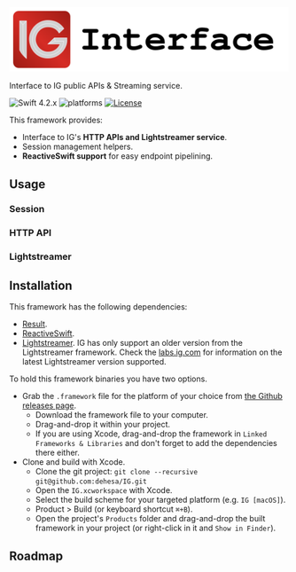 <p align="center">
    <img src="Assets/IG.svg" alt="Codable CSV"/>
</p>

Interface to IG public APIs &amp; Streaming service.

![Swift 4.2.x](https://img.shields.io/badge/Swift-4.2-orange.svg) ![platforms](https://img.shields.io/badge/platforms-iOS%20%7C%20macOS%20%7C%20tvOS%20%7C%20watchOS%20%7C%20Linux-333333.svg) [![License](http://img.shields.io/:license-mit-blue.svg)](http://doge.mit-license.org)

This framework provides:
- Interface to IG's **HTTP APIs and Lightstreamer service**.
- Session management helpers.
- **ReactiveSwift support** for easy endpoint pipelining.

Usage
-----

### Session

### HTTP API

### Lightstreamer

Installation
------------

This framework has the following dependencies:
- [Result](https://github.com/antitypical/Result).
- [ReactiveSwift](https://github.com/ReactiveCocoa/ReactiveSwift).
- [Lightstreamer](https://lightstreamer.com/download/).
  IG has only support an older version from the Lightstreamer framework. Check the  [labs.ig.com](https://labs.ig.com/lightstreamer-downloads) for information on the latest Lightstreamer version supported.

To hold this framework binaries you have two options.
- Grab the `.framework` file for the platform of your choice from [the Github releases page](https://github.com/dehesa/IG/releases).
    - Download the framework file to your computer.
    - Drag-and-drop it within your project.
    - If you are using Xcode, drag-and-drop the framework in `Linked Frameworks & Libraries` and don't forget to add the dependencies there either.
- Clone and build with Xcode.
    - Clone the git project: `git clone --recursive git@github.com:dehesa/IG.git`
    - Open the `IG.xcworkspace` with Xcode.
    - Select the build scheme for your targeted platform (e.g. `IG [macOS]`).
    - Product > Build (or keyboard shortcut `⌘+B`).
    - Open the project's `Products` folder and drag-and-drop the built framework in your project (or right-click in it and `Show in Finder`).

Roadmap
-------
